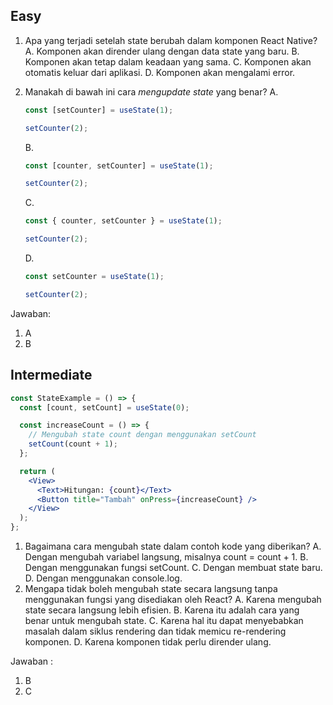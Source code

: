 ## Easy

1. Apa yang terjadi setelah state berubah dalam komponen React Native?
   A. Komponen akan dirender ulang dengan data state yang baru.
   B. Komponen akan tetap dalam keadaan yang sama.
   C. Komponen akan otomatis keluar dari aplikasi.
   D. Komponen akan mengalami error.
2. Manakah di bawah ini cara _mengupdate state_ yang benar?
   A.

   ```jsx
   const [setCounter] = useState(1);

   setCounter(2);
   ```

   B.

   ```jsx
   const [counter, setCounter] = useState(1);

   setCounter(2);
   ```

   C.

   ```jsx
   const { counter, setCounter } = useState(1);

   setCounter(2);
   ```

   D.

   ```jsx
   const setCounter = useState(1);

   setCounter(2);
   ```

Jawaban:

1. A
2. B

## Intermediate

```jsx
const StateExample = () => {
  const [count, setCount] = useState(0);

  const increaseCount = () => {
    // Mengubah state count dengan menggunakan setCount
    setCount(count + 1);
  };

  return (
    <View>
      <Text>Hitungan: {count}</Text>
      <Button title="Tambah" onPress={increaseCount} />
    </View>
  );
};
```

1. Bagaimana cara mengubah state dalam contoh kode yang diberikan?
   A. Dengan mengubah variabel langsung, misalnya count = count + 1.
   B. Dengan menggunakan fungsi setCount.
   C. Dengan membuat state baru.
   D. Dengan menggunakan console.log.
2. Mengapa tidak boleh mengubah state secara langsung tanpa menggunakan fungsi yang disediakan oleh React?
   A. Karena mengubah state secara langsung lebih efisien.
   B. Karena itu adalah cara yang benar untuk mengubah state.
   C. Karena hal itu dapat menyebabkan masalah dalam siklus rendering dan tidak memicu re-rendering komponen.
   D. Karena komponen tidak perlu dirender ulang.

Jawaban :

1. B
2. C
